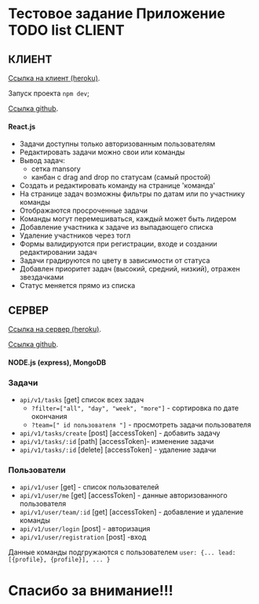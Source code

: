# Тестовое задание Приложение TODO list CLIENT

## КЛИЕНТ
[Ссылка на клиент (heroku)](https://whispering-plains-24139.herokuapp.com/).

Запуск проекта `npm dev`;

[Ссылка github](https://github.com/greenbuger-byte/todo-test-task).
#### React.js
- Задачи доступны только авторизованным пользователям
- Редактировать задачи можно свои или команды
- Вывод задач:
  - сетка mansory
  - канбан с drag and drop по статусам (самый простой)
- Создать и редактировать команду на странице 'команда'
- На странице задач возможны фильтры по датам или по участнику команды
- Отображаются просроченные задачи
- Команды могут перемешиваться, каждый может быть лидером
- Добавление участника к задаче из выпадающего списка
- Удаление участников через тогл
- Формы валидируются при регистрации, входе и создании редактировании задач
- Задачи градируются по цвету в зависимости от статуса
- Добавлен приоритет задач (высокий, средний, низкий), отражен звездачками
- Статус меняется прямо из списка

## СЕРВЕР
[Ссылка на сервер (heroku)](https://obscure-basin-28466.herokuapp.com).

[Ссылка github](https://github.com/greenbuger-byte/todo-test-task-server).
#### NODE.js (express), MongoDB
### Задачи
- `api/v1/tasks` [get] список всех задач
  - `?filter=["all", "day", "week", "more"]` - сортировка по дате окончания
  - `?team=[" id пользователя "]` - просмотреть задачи пользователя
- `api/v1/tasks/create` [post] [accessToken] - добавить задачу
- `api/v1/tasks/:id` [path] [accessToken]- изменение задачи
- `api/v1/tasks/:id` [delete] [accessToken] - удаление задачи

### Пользователи
- `api/v1/user` [get] - список пользователей
- `api/v1/user/me` [get] [accessToken] - данные авторизованного пользователя
- `api/v1/user/team/:id` [get] [accessToken] - добавление и удаление команды
- `api/v1/user/login` [post] - авторизация
- `api/v1/user/registration` [post] -вход

Данные команды подгружаются с пользователем
`user: {...
lead: [{profile}, {profile}],
...
}`

# Спасибо за внимание!!!
